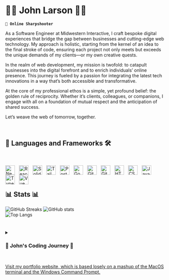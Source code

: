 # 👾👾 John Larson 👾👾

**`🎯 Online Sharpshooter`**

As a Software Engineer at Midwestern Interactive, I craft bespoke digital experiences that bridge the gap between businesses and cutting-edge web technology. My approach is holistic, starting from the kernel of an idea to the final stroke of code, ensuring each project not only meets but exceeds the unique demands of my clients—or my own creative quests.

In the realm of web development, my mission is twofold: to catapult businesses into the digital forefront and to enrich individuals’ online presence. This journey is fueled by a passion for integrating the latest tech innovations in a way that’s both accessible and transformative.

At the core of my professional ethos is a simple, yet profound belief: the golden rule of reciprocity. Whether it’s clients, colleagues, or companions, I engage with all on a foundation of mutual respect and the anticipation of shared success.

Let’s weave the web of tomorrow, together.

<br />

## 🧰 Languages and Frameworks 🛠️

<br />

<img align="left" alt="Next" width="30px" style="padding-right:10px;" src="https://cdn.jsdelivr.net/gh/devicons/devicon/icons/nextjs/nextjs-original.svg" /><img align="left" alt="React" width="30px" style="padding-right:10px;" src="https://cdn.jsdelivr.net/gh/devicons/devicon/icons/react/react-original.svg" />
<img align="left" alt="Solid" width="30px" style="padding-right:10px;" src="https://cdn.jsdelivr.net/gh/devicons/devicon@latest/icons/solidjs/solidjs-original.svg" />
<img align="left" alt="Tailwind" width="30px" style="padding-right:10px;" src="https://cdn.jsdelivr.net/gh/devicons/devicon@latest/icons/tailwindcss/tailwindcss-original.svg" />
<img align="left" alt="PostgreSQL" width="30px" style="padding-right:10px;" src="https://cdn.jsdelivr.net/gh/devicons/devicon@latest/icons/go/go-original-wordmark.svg" />
<img align="left" alt="Go" width="30px" style="padding-right:10px;" src="https://cdn.jsdelivr.net/gh/devicons/devicon@latest/icons/postgresql/postgresql-original.svg" />
<img align="left" alt="Git" width="30px" style="padding-right:10px;" src="https://cdn.jsdelivr.net/gh/devicons/devicon@latest/icons/docker/docker-original.svg" />
<img align="left" alt="Git" width="30px" style="padding-right:10px;" src="https://cdn.jsdelivr.net/gh/devicons/devicon/icons/git/git-original.svg" />
<img align="left" alt="HTML" width="30px" style="padding-right:10px;" src="https://cdn.jsdelivr.net/gh/devicons/devicon/icons/html5/html5-plain.svg" />
<img align="left" alt="CSS" width="30px" style="padding-right:10px;" src="https://cdn.jsdelivr.net/gh/devicons/devicon/icons/css3/css3-plain.svg" />
<img align="left" alt="JavaScript" width="30px" style="padding-right:10px;" src="https://cdn.jsdelivr.net/gh/devicons/devicon/icons/javascript/javascript-plain.svg" />
<img align="left" alt="TypeScript" width="30px" style="padding-right:10px;" src="https://cdn.jsdelivr.net/gh/devicons/devicon/icons/typescript/typescript-plain.svg" />
<img align="left" alt="Vue" width="30px" style="padding-right:10px;" src="https://cdn.jsdelivr.net/gh/devicons/devicon/icons/vuejs/vuejs-original.svg" />
<br />

<br />

## 📊 Stats 📊
![GitHub Streaks](https://streak-stats.demolab.com/?user=w5dev&theme=dracula&hide_border=true&border_radius=5&card_width=800)
![GitHub stats](https://github-readme-stats-pink-six-36.vercel.app/api?username=W5DEV&show_icons=true&count_private=true&include_all_commits=false&theme=dracula&hide_border=true&show=prs_merged,prs_merged_percentage&hide=contribs,issues&custom_title=W5DEV%27s%202024%20GitHub%C2%A0Stats)<br/>
![Top Langs](https://github-readme-stats-pink-six-36.vercel.app/api/top-langs/?username=W5DEV&layout=donut&count_private=true&include_all_commits=true&theme=dracula&hide_border=true&langs_count=20)
<br/>

#

<details>
 <summary><h3>🚨 John's Coding Journey 🚨</h3></summary>

  Embarking on my coding odyssey in the collegiate realm, I honed the art of webcraft with the foundational tools of HTML and CSS, creating responsive websites that were both functional and aesthetically pleasing. The discovery of JavaScript in an academic setting propelled me into the world of interactive in-browser gaming, enhancing my sites with dynamic features.
  
  My technical voyage evolved with Java, where I engineered and refined Minecraft plugins, streamlining server management and enhancing gameplay. In 2013, I ventured into the professional sphere, leveraging my expertise to unveil hidden opportunities within my organization, contributing to .NET e-commerce solutions, and expanding my horizons in digital commerce.
  
  The freelance frontier beckoned in 2014, leading me to architect applications and websites for diverse businesses, thus becoming the start of my private web development business - GreatIdea.dev. My toolkit expanded with JavaScript, PHP, and WordPress, culminating in the creation and stewardship of an online sports journalism venture, South MS Sports (2013-2018).
  
  As a Network Engineer, I continued to elevate my craft from 2017 to 2021, applying my growing skill set to contract endeavors. My reentry into professional web development was marked by the stewardship of over 65 client websites for the Managed IT Services compay I worked at, where I infused my knowledge of React and modern web technologies into active development projects. I soon found a new position as a Senior Fullstack Developer with a digital marketing agency in my hometown, and that strengthened my knowledge and growth with PHP-based websites and web applications, serving over 200 clients with both frontend and backend solutions.
  
  In 2022, I finally found my professional sanctuary at Midwestern Interactive, where my passion for software development is not only nurtured but thrives. I spend most of my time outside of work by contributing with GreatIdea.dev, where I service smaller clients local to Mississippi by architecting and shipping websites and applications that meet their business needs. My current personal pursuits include devising scalable backend APIs, concocting a digital cookbook to safeguard treasured family recipes, and developing pragmatic applications in Go — ranging from budgeting tools to an innovative reloading assistant.
  
  Beyond the digital landscape, I find solace in the embrace of nature, indulging in hiking, camping, and survival. The precision of shooting and the exploration of ham radio frequencies offer a balance to my professional endeavors, grounding me in the tangible joys of the world.
</details>

<br />

[Visit my portfolio website, which is based losely on a mashup of the MacOS terminal and the Windows Command Prompt.](https://www.jjlarson.com/)
